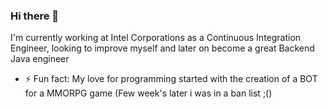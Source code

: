 ### Hi there 👋

I'm currently working at Intel Corporations as a Continuous Integration Engineer, looking to improve myself and later on become a great Backend Java engineer


- ⚡ Fun fact: My love for programming started with the creation of a BOT for a MMORPG game (Few week's later i was in a ban list ;()
<!--
**alanmvh/alanmvh** is a ✨ _special_ ✨ repository because its `README.md` (this file) appears on your GitHub profile.

Here are some ideas to get you started:

- 🔭 I’m currently working on ...
- 🌱 I’m currently learning ...
- 👯 I’m looking to collaborate on ...
- 🤔 I’m looking for help with ...
- 💬 Ask me about ...
- 📫 How to reach me: ...
- 😄 Pronouns: ...

-->
